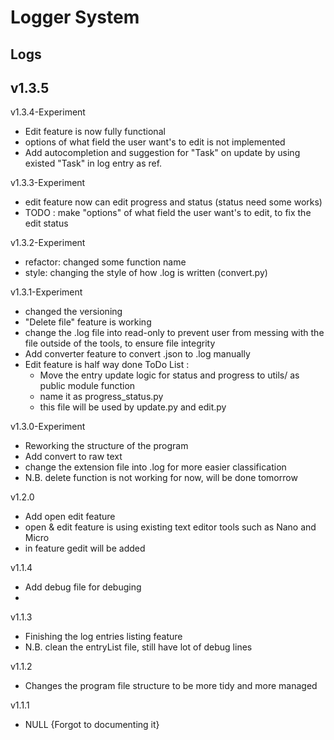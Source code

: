 # Logger System

## Logs
v1.3.5
- 
v1.3.4-Experiment
- Edit feature is now fully functional
- options of what field the user want's to edit is not implemented
- Add autocompletion and suggestion for "Task" on update by using existed "Task" in log entry as ref.

v1.3.3-Experiment
- edit feature now can edit progress and status (status need some works)
- TODO : make "options" of what field the user want's to edit, to fix the edit status

v1.3.2-Experiment
- refactor: changed some function name 
- style: changing the style of how .log is written (convert.py)

v1.3.1-Experiment
- changed the versioning
- "Delete file" feature is working
- change the .log file into read-only to prevent user from messing with the file
  outside of the tools, to ensure file integrity
- Add converter feature to convert .json to .log manually
- Edit feature is half way done
ToDo List : 
	- Move the entry update logic for status and progress to utils/ as public module function
	- name it as progress_status.py
	- this file will be used by update.py and edit.py
	
v1.3.0-Experiment
- Reworking the structure of the program
- Add convert to raw text
- change the extension file into .log for more easier classification
- N.B. delete function is not working for now, will be done tomorrow

v1.2.0
- Add open edit feature
- open & edit feature is using existing text editor tools such as Nano and Micro
- in feature gedit will be added

v1.1.4
- Add debug file for debuging
- 
 
v1.1.3
- Finishing the log entries listing feature
- N.B. clean the entryList file, still have lot of debug lines

v1.1.2
- Changes the program file structure to be more tidy and more managed

v1.1.1
- NULL {Forgot to documenting it}
